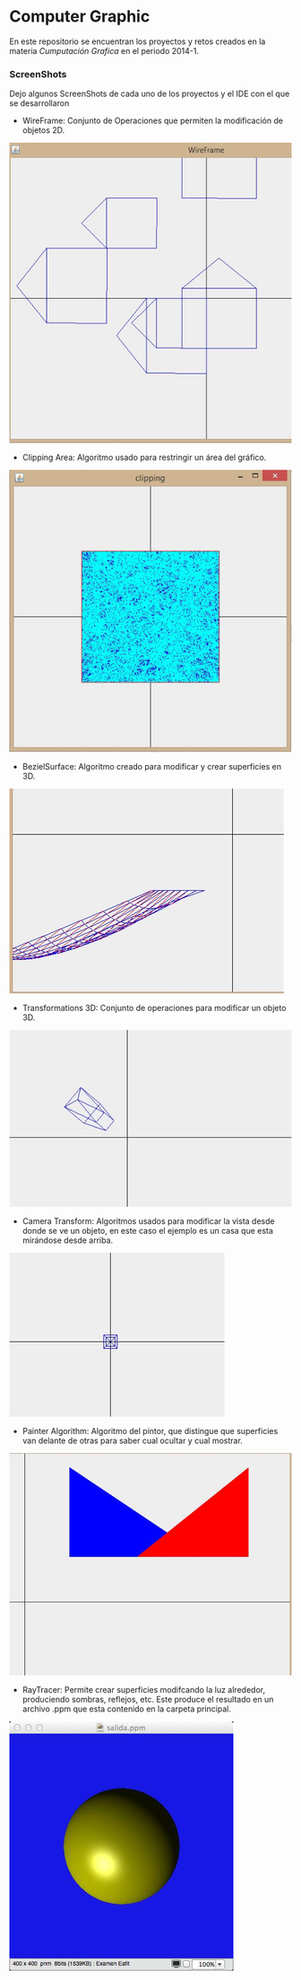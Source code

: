 # Computer Graphic

En este repositorio se encuentran los proyectos y retos creados en la materia _Cumputación Grafica_ en el periodo
2014-1.

### ScreenShots

Dejo algunos ScreenShots de cada uno de los proyectos y el IDE con el que se desarrollaron

*  WireFrame: Conjunto de Operaciones que permiten la modificación de objetos 2D.

![](https://github.com/EstebanFS/Computer-graphics/blob/master/ScreenShots/WireFrame.JPG)

* Clipping Area: Algoritmo usado para restringir un área del gráfico.

![](https://github.com/EstebanFS/Computer-graphics/blob/master/ScreenShots/Clipping%20Area.JPG)

* BezielSurface: Algoritmo creado para modificar y crear superficies en 3D.

![](https://github.com/EstebanFS/Computer-graphics/blob/master/ScreenShots/BezielSurface.JPG)

* Transformations 3D: Conjunto de operaciones para modificar un objeto 3D.

![](https://github.com/EstebanFS/Computer-graphics/blob/master/ScreenShots/Transformation3D.JPG)

* Camera Transform: Algoritmos usados para modificar la vista desde donde se ve un objeto, en este caso el ejemplo es un casa que esta mirándose desde arriba.

![](https://github.com/EstebanFS/Computer-graphics/blob/master/ScreenShots/Camara%20Transform.JPG)

* Painter Algorithm: Algoritmo del pintor, que distingue que superficies van delante de otras para saber cual ocultar y cual mostrar.

![](https://github.com/EstebanFS/Computer-graphics/blob/master/ScreenShots/Painter.JPG)

* RayTracer: Permite crear superficies modifcando la luz alrededor, produciendo sombras, reflejos, etc. Este produce el resultado en un archivo .ppm que esta contenido en la carpeta principal.

![](https://github.com/EstebanFS/Computer-graphics/blob/master/ScreenShots/rayTracer.jpg)

